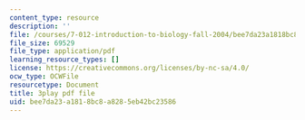 ```yaml
---
content_type: resource
description: ''
file: /courses/7-012-introduction-to-biology-fall-2004/bee7da23a1818bc8a8285eb42bc23586_Eqom7VcaEKI.pdf
file_size: 69529
file_type: application/pdf
learning_resource_types: []
license: https://creativecommons.org/licenses/by-nc-sa/4.0/
ocw_type: OCWFile
resourcetype: Document
title: 3play pdf file
uid: bee7da23-a181-8bc8-a828-5eb42bc23586
---
```

